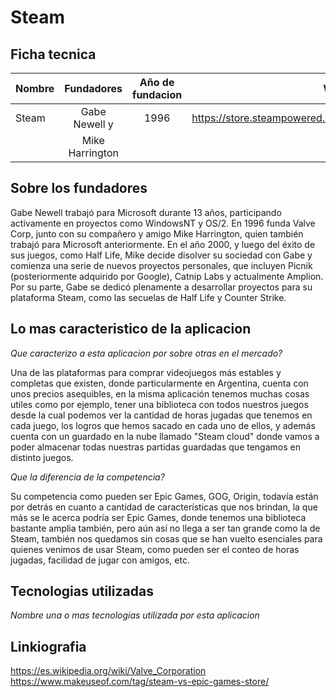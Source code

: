 # Steam

## Ficha tecnica


| Nombre |    Fundadores   | Año de fundacion |              Web               |
| -------|:---------------:|:----------------:|-------------------------------:|
|  Steam |  Gabe Newell y  |       1996       | https://store.steampowered.com |
|        | Mike Harrington |                  |                                |


## Sobre los fundadores

Gabe Newell trabajó para Microsoft durante 13 años, participando activamente en proyectos como WindowsNT y OS/2. En 1996 funda Valve Corp, junto con su compañero y amigo Mike Harrington, quien también trabajó para Microsoft anteriormente. En el año 2000, y luego del éxito de sus juegos, como Half Life, Mike decide disolver su sociedad con Gabe y comienza una serie de nuevos proyectos personales, que incluyen Picnik (posteriormente adquirido por Google), Catnip Labs y actualmente Amplion.
Por su parte, Gabe se dedicó plenamente a desarrollar proyectos para su plataforma Steam, como las secuelas de Half Life y Counter Strike.

## Lo mas caracteristico de la aplicacion

*Que caracterizo a esta aplicacion por sobre otras en el mercado?*

Una de las plataformas para comprar videojuegos más estables y completas que existen, donde particularmente en Argentina, cuenta con unos precios asequibles, en la misma aplicación tenemos muchas cosas utiles como por ejemplo, tener una biblioteca con todos nuestros juegos desde la cual podemos ver la cantidad de horas jugadas que tenemos en cada juego, los logros que hemos sacado en cada uno de ellos, y además cuenta con un guardado en la nube llamado "Steam cloud" donde vamos a poder almacenar todas nuestras partidas guardadas que tengamos en distinto juegos.

*Que la diferencia de la competencia?*

Su competencia como pueden ser Epic Games, GOG, Origin, todavía están por detrás en cuanto a cantidad de características que nos brindan, la que más se le acerca podría ser Epic Games, donde tenemos una biblioteca bastante amplia también, pero aún así no llega a ser tan grande como la de Steam, también nos quedamos sin cosas que se han vuelto esenciales para quienes venimos de usar Steam, como pueden ser el conteo de horas jugadas, facilidad de jugar con amigos, etc.

## Tecnologias utilizadas

*Nombre una o mas tecnologias utilizada por esta aplicacion*


## Linkiografia

https://es.wikipedia.org/wiki/Valve_Corporation
https://www.makeuseof.com/tag/steam-vs-epic-games-store/

